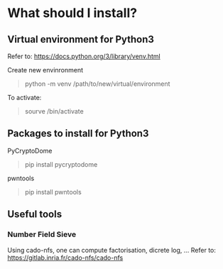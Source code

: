 # What should I install?

## Virtual environment for Python3
Refer to: https://docs.python.org/3/library/venv.html

Create new envinronment
> python -m venv /path/to/new/virtual/environment

To activate:
> sourve <venv>/bin/activate

## Packages to install for Python3

PyCryptoDome
> pip install pycryptodome

pwntools
> pip install pwntools

## Useful tools 

### Number Field Sieve
Using cado-nfs, one can compute factorisation, dicrete log, ...
Refer to: https://gitlab.inria.fr/cado-nfs/cado-nfs